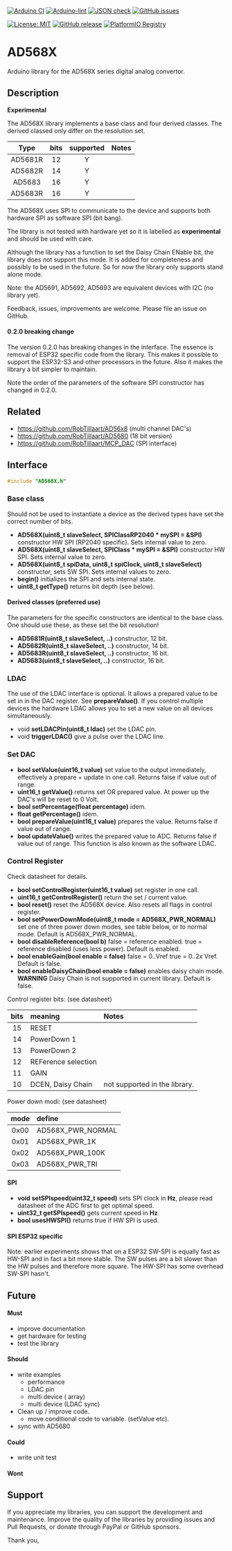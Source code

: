 
[![Arduino CI](https://github.com/RobTillaart/AD568X/workflows/Arduino%20CI/badge.svg)](https://github.com/marketplace/actions/arduino_ci)
[![Arduino-lint](https://github.com/RobTillaart/AD568X/actions/workflows/arduino-lint.yml/badge.svg)](https://github.com/RobTillaart/AD568X/actions/workflows/arduino-lint.yml)
[![JSON check](https://github.com/RobTillaart/AD568X/actions/workflows/jsoncheck.yml/badge.svg)](https://github.com/RobTillaart/AD568X/actions/workflows/jsoncheck.yml)
[![GitHub issues](https://img.shields.io/github/issues/RobTillaart/AD568X.svg)](https://github.com/RobTillaart/AD568X/issues)

[![License: MIT](https://img.shields.io/badge/license-MIT-green.svg)](https://github.com/RobTillaart/AD568X/blob/master/LICENSE)
[![GitHub release](https://img.shields.io/github/release/RobTillaart/AD568X.svg?maxAge=3600)](https://github.com/RobTillaart/AD568X/releases)
[![PlatformIO Registry](https://badges.registry.platformio.org/packages/robtillaart/library/AD568X.svg)](https://registry.platformio.org/libraries/robtillaart/AD568X)


# AD568X

Arduino library for the AD568X series digital analog convertor.


## Description

**Experimental**

The AD568X library implements a base class and four derived classes.
The derived classed only differ on the resolution set. 

|  Type     |  bits  |  supported  |  Notes  |
|:---------:|:------:|:-----------:|:--------|
|  AD5681R  |   12   |     Y       |
|  AD5682R  |   14   |     Y       |
|  AD5683   |   16   |     Y       |
|  AD5683R  |   16   |     Y       |

The AD568X uses SPI to communicate to the device and supports both
hardware SPI as software SPI (bit bang).

The library is not tested with hardware yet so it is labelled as 
**experimental** and should be used with care.

Although the library has a function to set the Daisy Chain ENable bit,
the library does not support this mode. 
It is added for completeness and possibly to be used in the future.
So for now the library only supports stand alone mode. 

Note: the AD5691, AD5692, AD5693 are equivalent devices with I2C (no library yet).

Feedback, issues, improvements are welcome. 
Please file an issue on GitHub.


#### 0.2.0 breaking change

The version 0.2.0 has breaking changes in the interface. 
The essence is removal of ESP32 specific code from the library. 
This makes it possible to support the ESP32-S3 and other processors in the future. 
Also it makes the library a bit simpler to maintain.

Note the order of the parameters of the software SPI constructor has changed in 0.2.0.


## Related

- https://github.com/RobTillaart/AD56x8 (multi channel DAC's)
- https://github.com/RobTillaart/AD5680 (18 bit version)
- https://github.com/RobTillaart/MCP_DAC (SPI interface)


## Interface

```cpp
#include "AD568X.h"
```

### Base class

Should not be used to instantiate a device as the derived types have 
set the correct number of bits. 

- **AD568X(uint8_t slaveSelect, SPIClassRP2040 \* mySPI = &SPI)** constructor HW SPI (RP2040 specific). Sets internal value to zero.
- **AD568X(uint8_t slaveSelect, SPIClass \* mySPI = &SPI)** constructor HW SPI.
Sets internal value to zero.
- **AD568X(uint8_t spiData, uint8_t spiClock, uint8_t slaveSelect)** constructor, 
sets SW SPI.
Sets internal values to zero.
- **begin()** initializes the SPI and sets internal state.
- **uint8_t getType()** returns bit depth (see below).

#### Derived classes (preferred use)

The parameters for the specific constructors are identical to the base class.
One should use these, as these set the bit resolution!

- **AD5681R(uint8_t slaveSelect, ..)** constructor, 12 bit.
- **AD5682R(uint8_t slaveSelect, ..)** constructor, 14 bit.
- **AD5683R(uint8_t slaveSelect, ..)** constructor, 16 bit.
- **AD5683(uint8_t slaveSelect, ..)** constructor,  16 bit.


### LDAC

The use of the LDAC interface is optional.
It allows a prepared value to be set in in the DAC register.
See **prepareValue()**.
If you control multiple devices the hardware LDAC allows you to 
set a new value on all devices simultaneously.

- void **setLDACPin(uint8_t ldac)** set the LDAC pin.
- void **triggerLDAC()** give a pulse over the LDAC line.


### Set DAC

- **bool setValue(uint16_t value)** set value to the output immediately, 
effectively a prepare + update in one call.
Returns false if value out of range.
- **uint16_t getValue()** returns set OR prepared value.
At power up the DAC's will be reset to 0 Volt.
- **bool setPercentage(float percentage)** idem.
- **float getPercentage()** idem.
- **bool prepareValue(uint16_t value)** prepares the value.
Returns false if value out of range.
- **bool updateValue()** writes the prepared value to ADC.
Returns false if value out of range.
This function is also known as the software LDAC.


### Control Register

Check datasheet for details.

- **bool setControlRegister(uint16_t value)** set register in one call.
- **uint16_t getControlRegister()** return the set / current value.
- **bool reset()** reset the AD568X device.
Also resets all flags in control register.
- **bool setPowerDownMode(uint8_t mode = AD568X_PWR_NORMAL)** 
set one of three power down modes, see table below, or to normal mode.
Default is AD568X_PWR_NORMAL.
- **bool disableReference(bool b)** false = reference enabled.
true = reference disabled (uses less power). 
Default is enabled.
- **bool enableGain(bool enable = false)** false = 0..Vref  true = 0..2x Vref.
Default is false.
- **bool enableDaisyChain(bool enable = false)** enables daisy chain mode.
**WARNING** Daisy Chain is not supported in current library.
Default is false.

Control register bits: (see datasheet)

|  bits  |  meaning             |  Notes  |
|:------:|:---------------------|:--------|
|   15   |  RESET               |
|   14   |  PowerDown 1         |
|   13   |  PowerDown 2         |
|   12   |  REFerence selection |
|   11   |  GAIN                |
|   10   |  DCEN, Daisy Chain   |  not supported in the library.


Power down modi: (see datasheet)

|  mode  |  define             |
|:------:|:--------------------|
|  0x00  |  AD568X_PWR_NORMAL  |
|  0x01  |  AD568X_PWR_1K      |
|  0x02  |  AD568X_PWR_100K    |
|  0x03  |  AD568X_PWR_TRI     |


#### SPI 

- **void setSPIspeed(uint32_t speed)** sets SPI clock in **Hz**,
please read datasheet of the ADC first to get optimal speed.
- **uint32_t getSPIspeed()** gets current speed in **Hz**.
- **bool usesHWSPI()** returns true if HW SPI is used.


#### SPI ESP32 specific

Note: earlier experiments shows that on a ESP32 SW-SPI is equally fast as 
HW-SPI and in fact a bit more stable. 
The SW pulses are a bit slower than the HW pulses and therefore more square. 
The HW-SPI has some overhead SW-SPI hasn't. 


## Future

#### Must

- improve documentation
- get hardware for testing
- test the library

#### Should

- write examples
  - performance
  - LDAC pin
  - multi device ( array)
  - multi device (LDAC sync)
- Clean up / improve code.
  - move conditional code to variable. (setValue etc).
- sync with AD5680

#### Could

- write unit test


#### Wont


## Support

If you appreciate my libraries, you can support the development and maintenance.
Improve the quality of the libraries by providing issues and Pull Requests, or
donate through PayPal or GitHub sponsors.

Thank you,

